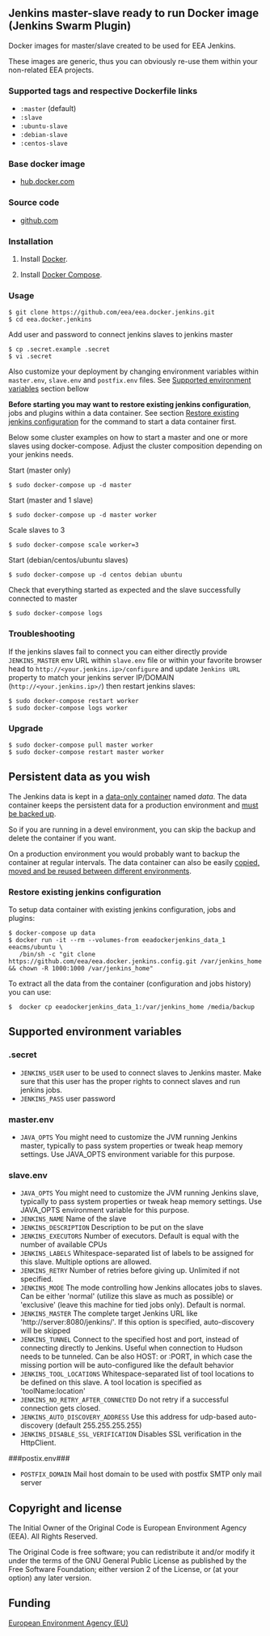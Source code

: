 ## Jenkins master-slave ready to run Docker image (Jenkins Swarm Plugin)

Docker images for master/slave created to be used for EEA Jenkins.

These images are generic, thus you can obviously re-use them within
your non-related EEA projects.


### Supported tags and respective Dockerfile links

  - `:master` (default)
  - `:slave`
  - `:ubuntu-slave`
  - `:debian-slave`
  - `:centos-slave`


### Base docker image

 - [hub.docker.com](https://registry.hub.docker.com/u/eeacms/jenkins)


### Source code

  - [github.com](http://github.com/eea/eea.docker.jenkins)


### Installation

1. Install [Docker](https://www.docker.com/).

2. Install [Docker Compose](https://docs.docker.com/compose/).


### Usage

    $ git clone https://github.com/eea/eea.docker.jenkins.git
    $ cd eea.docker.jenkins


Add user and password to connect jenkins slaves to jenkins master

    $ cp .secret.example .secret
    $ vi .secret

Also customize your deployment by changing environment variables
within `master.env`, `slave.env` and `postfix.env` files.
See [Supported environment variables](#env) section bellow


**Before starting you may want to restore existing jenkins configuration**,
jobs and plugins within a data container. See section [Restore existing jenkins configuration](#restore) for the command to start a data container first.

Below some cluster examples on how to start a master and one or more slaves using docker-compose. Adjust the cluster composition depending on your jenkins needs.

Start (master only)

    $ sudo docker-compose up -d master

Start (master and 1 slave)

    $ sudo docker-compose up -d master worker

Scale slaves to 3

    $ sudo docker-compose scale worker=3

Start (debian/centos/ubuntu slaves)

    $ sudo docker-compose up -d centos debian ubuntu

Check that everything started as expected and the slave successfully connected to master

    $ sudo docker-compose logs

### Troubleshooting

If the jenkins slaves fail to connect you can either directly provide
`JENKINS_MASTER` env URL within `slave.env` file or within your favorite
browser head to `http://<your.jenkins.ip>/configure` and update
`Jenkins URL` property to match your jenkins server IP/DOMAIN (`http://<your.jenkins.ip>/`)
then restart jenkins slaves:

    $ sudo docker-compose restart worker
    $ sudo docker-compose logs worker


### Upgrade

    $ sudo docker-compose pull master worker
    $ sudo docker-compose restart master worker

## Persistent data as you wish ##
The Jenkins data is kept in a
[data-only container](https://medium.com/@ramangupta/why-docker-data-containers-are-good-589b3c6c749e)
named *data*. The data container keeps the persistent data for a production environment and
[must be backed up](https://github.com/paimpozhil/docker-volume-backup).

So if you are running in a devel environment, you can skip the backup and delete
the container if you want.

On a production environment you would probably want to backup the container at regular intervals.
The data container can also be easily
[copied, moved and be reused between different environments](https://docs.docker.com/userguide/dockervolumes/#backup-restore-or-migrate-data-volumes).

<a name="restore"></a>
### Restore existing jenkins configuration ###


To setup data container with existing jenkins configuration, jobs and plugins:

    $ docker-compose up data
    $ docker run -it --rm --volumes-from eeadockerjenkins_data_1 eeacms/ubuntu \
       /bin/sh -c "git clone https://github.com/eea/eea.docker.jenkins.config.git /var/jenkins_home && chown -R 1000:1000 /var/jenkins_home"

To extract all the data from the container (configuration and jobs history) you can use:

    $  docker cp eeadockerjenkins_data_1:/var/jenkins_home /media/backup

<a name="env"></a>
## Supported environment variables ##


### .secret ###

* `JENKINS_USER` user to be used to connect slaves to Jenkins master. Make sure that this user has the proper rights to connect slaves and run jenkins jobs.
* `JENKINS_PASS` user password

### master.env ###

* `JAVA_OPTS` You might need to customize the JVM running Jenkins master, typically to pass system properties or tweak heap memory settings. Use JAVA_OPTS environment variable for this purpose.

### slave.env ###

* `JAVA_OPTS` You might need to customize the JVM running Jenkins slave, typically to pass system properties or tweak heap memory settings. Use JAVA_OPTS environment variable for this purpose.
* `JENKINS_NAME` Name of the slave
* `JENKINS_DESCRIPTION` Description to be put on the slave
* `JENKINS_EXECUTORS` Number of executors. Default is equal with the number of available CPUs
* `JENKINS_LABELS` Whitespace-separated list of labels to be assigned for this slave. Multiple options are allowed.
* `JENKINS_RETRY` Number of retries before giving up. Unlimited if not specified.
* `JENKINS_MODE` The mode controlling how Jenkins allocates jobs to slaves. Can be either 'normal' (utilize this slave as much as possible) or 'exclusive' (leave this machine for tied jobs only). Default is normal.
* `JENKINS_MASTER` The complete target Jenkins URL like 'http://server:8080/jenkins/'. If this option is specified, auto-discovery will be skipped
* `JENKINS_TUNNEL` Connect to the specified host and port, instead of connecting directly to Jenkins. Useful when connection to Hudson needs to be tunneled. Can be also HOST: or :PORT, in which case the missing portion will be auto-configured like the default behavior
* `JENKINS_TOOL_LOCATIONS` Whitespace-separated list of tool locations to be defined on this slave. A tool location is specified as 'toolName:location'
* `JENKINS_NO_RETRY_AFTER_CONNECTED` Do not retry if a successful connection gets closed.
* `JENKINS_AUTO_DISCOVERY_ADDRESS` Use this address for udp-based auto-discovery (default 255.255.255.255)
* `JENKINS_DISABLE_SSL_VERIFICATION` Disables SSL verification in the HttpClient.

###postix.env###

* `POSTFIX_DOMAIN` Mail host domain to be used with postfix SMTP only mail server




## Copyright and license

The Initial Owner of the Original Code is European Environment Agency (EEA).
All Rights Reserved.

The Original Code is free software;
you can redistribute it and/or modify it under the terms of the GNU
General Public License as published by the Free Software Foundation;
either version 2 of the License, or (at your option) any later
version.


## Funding

[European Environment Agency (EU)](http://eea.europa.eu)
